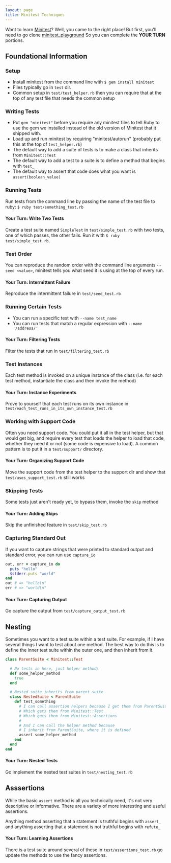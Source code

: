 ```yaml
---
layout: page
title: Minitest Techniques
---
```


Want to learn [Minitest](https://github.com/seattlerb/minitest)?
Well, you came to the right place!
But first, you'll need to go clone [minitest_playground](https://github.com/turingschool/minitest_playground)
So you can complete the **YOUR TURN** portions.

## Foundational Information

### Setup

* Install minitest from the command line with `$ gem install minitest`
* Files typically go in `test` dir.
* Common setup in `test/test_helper.rb` then you can require that at the top of any test file that needs the common setup

### Writing Tests

* Put `gem "minitest"` before you require any minitest files to tell Ruby to use the gem we installed instead of the old version of Minitest that it shipped with.
* Load up and run minitest by requiring "minitest/autorun" (probably put this at the top of `test_helper.rb`)
* The default way to add a suite of tests is to make a class that inherits from `Minitest::Test`
* The default way to add a test to a suite is to define a method that begins with `test_`
* The default way to assert that code does what you want is `assert(boolean_value)`

### Running Tests

Run tests from the command line by passing the name of the test file to ruby: `$ ruby test/something_test.rb`

#### Your Turn: Write Two Tests

Create a test suite named `SimpleTest` in `test/simple_test.rb` with two tests, one of which passes, the other fails.
Run it with `$ ruby test/simple_test.rb`.

### Test Order

You can reproduce the random order with the command line arguments `--seed <value>`, minitest tells you what seed it is using at the top of every run.

#### Your Turn: Intermittent Failure

Reproduce the intermittent failure in `test/seed_test.rb`

### Running Certain Tests

* You can run a specific test with `--name test_name`
* You can run tests that match a regular expression with `--name '/address/'`

#### Your Turn: Filtering Tests

Filter the tests that run in `test/filtering_test.rb`

### Test Instances

Each test method is invoked on a unique instance of the class (i.e. for each test method, instantiate the class and then invoke the method)

#### Your Turn: Instance Experiments

Prove to yourself that each test runs on its own instance in `test/each_test_runs_in_its_own_instance_test.rb`

### Working with Support Code

Often you need support code. You could put it all in the test helper, but that would get big, and require every test that loads the helper to load that code,
  whether they need it or not (some code is expensive to load). A common pattern is to put it in a `test/support/` directory.

#### Your Turn: Organizing Support Code

Move the support code from the test helper to the support dir and show that `test/uses_support_test.rb` still works

### Skipping Tests

Some tests just aren't ready yet, to bypass them, invoke the `skip` method

#### Your Turn: Adding Skips

Skip the unfinished feature in `test/skip_test.rb`

### Capturing Standard Out

If you want to capture strings that were printed to standard output and standard error, you can run use `capture_io`

```ruby
out, err = capture_io do
  puts "hello"
  $stderr.puts "world"
end
out # => "hello\n"
err # => "world\n"
```

#### Your Turn: Capturing Output

Go capture the output from `test/capture_output_test.rb`

## Nesting

Sometimes you want to a test suite within a test suite. For example, if I have several things I want to test about one method.
The best way to do this is to define the inner test suite within the outer one, and then inherit from it.

```ruby
class ParentSuite < Minitest::Test

  # No tests in here, just helper methods
  def some_helper_method
    true
  end

  # Nested suite inherits from parent suite
  class NestedSuite < ParentSuite
    def test_something
      # I can call assertion helpers because I get them from ParentSuite
      # Which gets them from Minitest::Test
      # Which gets them from Minitest::Assertions
      #
      # And I can call the helper method because
      # I inherit from ParentSuite, where it is defined
      assert some_helper_method
    end
  end
end
```

#### Your Turn: Nested Tests

Go implement the nested test suites in `test/nesting_test.rb`

## Asssertions

While the basic `assert` method is all you technically need, it's not very descriptive or informative.
There are a variety of more interesting and useful assertions.

Anything method asserting that a statement is truthful begins with `assert_` and
anything asserting that a statement is not truthful begins with `refute_`

#### Your Turn: Learning Assertions

There is a test suite around several of these in `test/assertions_test.rb` go update the methods to use the fancy assertions.

